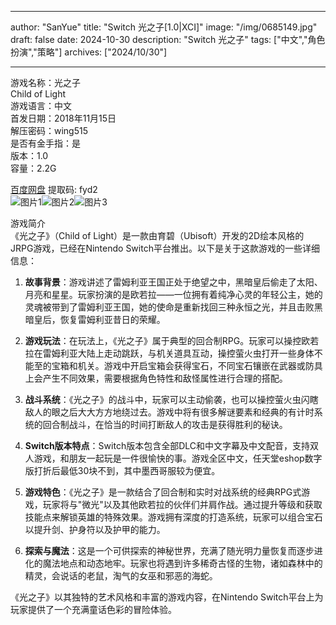 
---
author: "SanYue"
title: "Switch 光之子[1.0|XCI]"
image: "/img/0685149.jpg"
draft: false
date: 2024-10-30
description: "Switch 光之子"
tags: ["中文","角色扮演","策略"]
archives: ["2024/10/30"]

---

游戏名称：光之子   
Child of Light    
游戏语言：中文  
首发日期：2018年11月15日  
解压密码：wing515  
是否有金手指：是  
版本：1.0   
容量：2.2G

[百度网盘](https://pan.baidu.com/s/1PLcZhmrxaCk4_VjVPmeg3A) 提取码: fyd2  
![图片1](/img/b078e853b85.jpg)![图片2](/img/89565412b4.jpg)![图片3](/img/a99e09c5d3d.jpg)  

游戏简介  
《光之子》（Child of Light）是一款由育碧（Ubisoft）开发的2D绘本风格的JRPG游戏，已经在Nintendo Switch平台推出。以下是关于这款游戏的一些详细信息：

1. **故事背景**：游戏讲述了雷姆利亚王国正处于绝望之中，黑暗皇后偷走了太阳、月亮和星星。玩家扮演的是欧若拉——一位拥有着纯净心灵的年轻公主，她的灵魂被带到了雷姆利亚王国，她的使命是重新找回三种永恒之光，并且击败黑暗皇后，恢复雷姆利亚昔日的荣耀。

2. **游戏玩法**：在玩法上，《光之子》属于典型的回合制RPG。玩家可以操控欧若拉在雷姆利亚大陆上走动跳跃，与机关道具互动，操控萤火虫打开一些身体不能至的宝箱和机关。游戏中开启宝箱会获得宝石，不同宝石镶嵌在武器或防具上会产生不同效果，需要根据角色特性和敌怪属性进行合理的搭配。

3. **战斗系统**：《光之子》的战斗中，玩家可以主动偷袭，也可以操控萤火虫闪瞎敌人的眼之后大大方方地绕过去。游戏中将有很多解谜要素和经典的有计时系统的回合制战斗，在恰当的时间打断敌人的攻击是获得胜利的秘诀。

4. **Switch版本特点**：Switch版本包含全部DLC和中文字幕及中文配音，支持双人游戏，和朋友一起玩是一件很愉快的事。游戏全区中文，任天堂eshop数字版打折后最低30块不到，其中墨西哥服较为便宜。

5. **游戏特色**：《光之子》是一款结合了回合制和实时对战系统的经典RPG式游戏，玩家将与"微光"以及其他欧若拉的伙伴们并肩作战。通过提升等级和获取技能点来解锁英雄的特殊效果。游戏拥有深度的打造系统，玩家可以组合宝石以提升剑、护身符以及护甲的能力。

6. **探索与魔法**：这是一个可供探索的神秘世界，充满了随光明力量恢复而逐步进化的魔法地点和动态地牢。玩家也将遇到许多稀奇古怪的生物，诸如森林中的精灵，会说话的老鼠，淘气的女巫和邪恶的海蛇。

《光之子》以其独特的艺术风格和丰富的游戏内容，在Nintendo Switch平台上为玩家提供了一个充满童话色彩的冒险体验。
